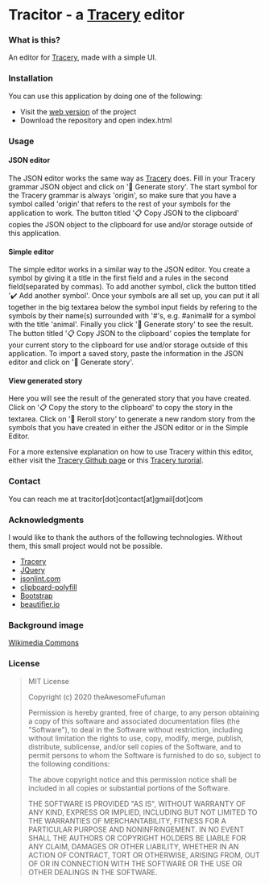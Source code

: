# Tracitor - a <a href="https://www.tracery.io/" target="_blank">Tracery</a> editor
### What is this?
An editor for <a href="https://www.tracery.io/" target="_blank">Tracery</a>, made with a simple UI.
### Installation
You can use this application by doing one of the following:
- Visit the <a href="https://theawesomefufuman.github.io/Tracitor/" target="_blank">web version</a> of the project
- Download the repository and open index.html
### Usage
#### JSON editor
The JSON editor works the same way as <a href="https://www.tracery.io/" target="_blank">Tracery</a> does. Fill in your Tracery grammar JSON object and click on '📖 Generate story'. The start symbol for the Tracery grammar is always 'origin', so make sure that you have a symbol called 'origin' that refers to the rest of your symbols for the application to work. The button titled '📋 Copy JSON to the clipboard' copies the JSON object to the clipboard for use and/or storage outside of this application.

#### Simple editor
The simple editor works in a similar way to the JSON editor. You create a symbol by giving it a title in the first field and a rules in the second field(separated by commas). To add another symbol, click the button titled '✔️ Add another symbol'. Once your symbols are all set up, you can put it all together in the big textarea below the symbol input fields by refering to the symbols by their name(s) surrounded with '#'s, e.g. #animal# for a symbol with the title 'animal'. Finally you click '📖 Generate story' to see the result. The button titled '📋 Copy JSON to the clipboard' copies the template for your current story to the clipboard for use and/or storage outside of this application. To import a saved story, paste the information in the JSON editor and click on '📖 Generate story'.

#### View generated story
Here you will see the result of the generated story that you have created. Click on '📋 Copy the story to the clipboard' to copy the story in the textarea. Click on '📖 Reroll story' to generate a new random story from the symbols that you have created in either the JSON editor or in the Simple Editor.

For a more extensive explanation on how to use Tracery within this editor, either visit the <a href="https://github.com/galaxykate/tracery/" target="_blank">Tracery Github page</a> or this <a href="http://www.crystalcodepalace.com/traceryTut.html" target="_blank">Tracery turorial</a>.

### Contact
You can reach me at tracitor[dot]contact[at]gmail[dot]com
### Acknowledgments
I would like to thank the authors of the following technologies. Without them, this small project would not be possible.
 - <a href="https://www.tracery.io/" target="_blank">Tracery</a>
 - <a href="https://jquery.com/" target="_blank">JQuery</a>
 - <a href="https://jsonlint.com/" target="_blank">jsonlint.com</a>
 - <a href="https://github.com/lgarron/clipboard-polyfill" target="_blank">clipboard-polyfill</a>
 - <a href="https://getbootstrap.com/" target="_blank">Bootstrap</a>
 - <a href="https://beautifier.io/" target="_blank">beautifier.io</a>
 
### Background image
<a href="https://commons.wikimedia.org/wiki/File:Lower_Manhattan_from_Jersey_City_November_2014_panorama_3.jpg" target="_blank">Wikimedia Commons</a>
### License
> MIT License
> 
> Copyright (c) 2020 theAwesomeFufuman
> 
> Permission is hereby granted, free of charge, to any person obtaining
> a copy of this software and associated documentation files (the
> "Software"), to deal in the Software without restriction, including
> without limitation the rights to use, copy, modify, merge, publish,
> distribute, sublicense, and/or sell copies of the Software, and to
> permit persons to whom the Software is furnished to do so, subject to
> the following conditions:
> 
> The above copyright notice and this permission notice shall be
> included in all copies or substantial portions of the Software.
> 
> THE SOFTWARE IS PROVIDED "AS IS", WITHOUT WARRANTY OF ANY KIND,
> EXPRESS OR IMPLIED, INCLUDING BUT NOT LIMITED TO THE WARRANTIES OF
> MERCHANTABILITY, FITNESS FOR A PARTICULAR PURPOSE AND NONINFRINGEMENT.
> IN NO EVENT SHALL THE AUTHORS OR COPYRIGHT HOLDERS BE LIABLE FOR ANY
> CLAIM, DAMAGES OR OTHER LIABILITY, WHETHER IN AN ACTION OF CONTRACT,
> TORT OR OTHERWISE, ARISING FROM, OUT OF OR IN CONNECTION WITH THE
> SOFTWARE OR THE USE OR OTHER DEALINGS IN THE SOFTWARE.
